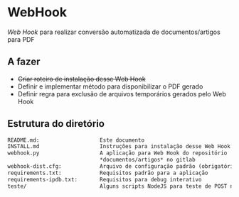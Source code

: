WebHook
=======

*Web Hook* para realizar conversão automatizada de documentos/artigos para PDF

A fazer
-------

- ~~Criar roteiro de instalação desse Web Hook~~
- Definir e implementar método para disponibilizar o PDF gerado
- Definir regra para exclusão de arquivos temporários gerados pelo Web Hook

Estrutura do diretório
----------------------

```texinfo
README.md:                   Este documento
INSTALL.md                   Instruções para instalação desse Web Hook
webhook.py                   A aplicação para Web Hook do repositório
                             *documentos/artigos* no gitlab
webhook-dist.cfg:            Arquivo de configuração padrão (obrigatório)
requirements.txt:            Requisitos padrão para a aplicação
requirements-ipdb.txt:       Requisitos para debug interativo
teste/                       Alguns scripts NodeJS para teste de POST neste hook

```
